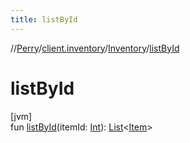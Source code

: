 ```yaml
---
title: listById
---
```

//[Perry](../../../index.html)/[client.inventory](../index.html)/[Inventory](index.html)/[listById](list-by-id.html)



# listById



[jvm]\
fun [listById](list-by-id.html)(itemId: [Int](https://kotlinlang.org/api/latest/jvm/stdlib/kotlin/-int/index.html)): [List](https://kotlinlang.org/api/latest/jvm/stdlib/kotlin.collections/-list/index.html)<[Item](../-item/index.html)>




